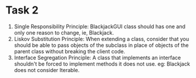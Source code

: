 # Task 2

1. Single Responsibility Principle: BlackjackGUI class should has one and only one reason to change, ie, Blackjack.
2. Liskov Substitution Principle: When extending a class, consider that you should be able to pass objects of the subclass in place of objects of the parent class without breaking the client code.
3. Interface Segregation Principle: A class that implements an interface shouldn't be forced to implement methods it does not use. eg: Blackjack does not consider Iterable.
